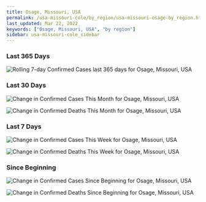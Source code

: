 ```yaml
---
title: Osage, Missouri, USA
permalink: /usa-missouri-cole/by_region/usa-missouri-osage-by_region.html
last_updated: Mar 22, 2022
keywords: ["Osage, Missouri, USA", "by region"]
sidebar: usa-missouri-cole_sidebar
---
```


<h3>Last 365 Days</h3>

![Rolling 7-day Confirmed Cases last 365 days for Osage, Missouri, USA](/covid_tracker/images/graphs/usa-missouri-osage-weekly_totals_graph.png)

<h3>Last 30 Days</h3>

![Change in Confirmed Cases This Month for Osage, Missouri, USA](/covid_tracker/images/graphs/usa-missouri-osage-delta_confirmed-30_days_graph.png)

![Change in Confirmed Deaths This Month for Osage, Missouri, USA](/covid_tracker/images/graphs/usa-missouri-osage-delta_deaths-30_days_graph.png)

<h3>Last 7 Days</h3>

![Change in Confirmed Cases This Week for Osage, Missouri, USA](/covid_tracker/images/graphs/usa-missouri-osage-delta_confirmed-7_days_graph.png)

![Change in Confirmed Deaths This Week for Osage, Missouri, USA](/covid_tracker/images/graphs/usa-missouri-osage-delta_deaths-7_days_graph.png)

<h3>Since Beginning</h3>

![Change in Confirmed Cases Since Beginning for Osage, Missouri, USA](/covid_tracker/images/graphs/usa-missouri-osage-delta_confirmed-since_beginning_graph.png)

![Change in Confirmed Deaths Since Beginning for Osage, Missouri, USA](/covid_tracker/images/graphs/usa-missouri-osage-delta_deaths-since_beginning_graph.png)
